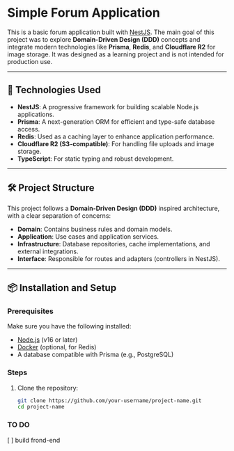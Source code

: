 # Simple Forum Application

This is a basic forum application built with [NestJS](https://nestjs.com/). The main goal of this project was to explore **Domain-Driven Design (DDD)** concepts and integrate modern technologies like **Prisma**, **Redis**, and **Cloudflare R2** for image storage. It was designed as a learning project and is not intended for production use.

---

## 🚀 Technologies Used

- **NestJS**: A progressive framework for building scalable Node.js applications.
- **Prisma**: A next-generation ORM for efficient and type-safe database access.
- **Redis**: Used as a caching layer to enhance application performance.
- **Cloudflare R2 (S3-compatible)**: For handling file uploads and image storage.
- **TypeScript**: For static typing and robust development.

---

## 🛠️ Project Structure

This project follows a **Domain-Driven Design (DDD)** inspired architecture, with a clear separation of concerns:

- **Domain**: Contains business rules and domain models.
- **Application**: Use cases and application services.
- **Infrastructure**: Database repositories, cache implementations, and external integrations.
- **Interface**: Responsible for routes and adapters (controllers in NestJS).

---

## 📦 Installation and Setup

### Prerequisites

Make sure you have the following installed:

- [Node.js](https://nodejs.org/) (v16 or later)
- [Docker](https://www.docker.com/) (optional, for Redis)
- A database compatible with Prisma (e.g., PostgreSQL)

### Steps

1. Clone the repository:
   ```bash
   git clone https://github.com/your-username/project-name.git
   cd project-name
   ```

### TO DO

[ ] build frond-end

